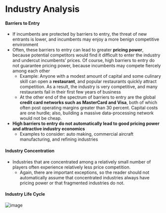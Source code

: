 # Industry Analysis

#### Barriers to Entry
- If incumbents are protected by barriers to entry, the threat of new entrants is lower, and incumbents may enjoy a more benign competitive environment
- Often, these barriers to entry can lead to greater **pricing power**, because potential competitors would find it difficult to enter the industry and undercut incumbents’ prices. Of course, high barriers to entry do not guarantee pricing power, because incumbents may compete fiercely among each other
  - Example: Anyone with a modest amount of capital and some culinary skill can open a **restaurant**, and popular restaurants quickly attract competition. As a result, the industry is very competitive, and many restaurants fail in their first few years of business
  - At the other end of the spectrum of barriers to entry are the global **credit card networks such as MasterCard and Visa**, both of which often post operating margins greater than 30 percent. Capital costs are one hurdle; also, building a massive data-processing network would not be cheap.
- **High barriers to entry do not automatically lead to good pricing power and attractive industry economics**
  - Examples to consider: auto making, commercial aircraft manufacturing, and refining industries

#### Industry Concentration
- Industries that are concentrated among a relatively small number of players often experience relatively less price competition.
  - Again, there are important exceptions, so the reader should not automatically assume that concentrated industries always have pricing power or that fragmented industries do not.

#### Industry Life Cycle
![image](https://user-images.githubusercontent.com/85560091/146712276-f546433e-1b3e-4601-a03e-ed851cc33457.png)
